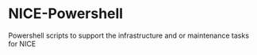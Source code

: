 # NICE-Powershell
Powershell scripts to support the infrastructure and or maintenance tasks for NICE
